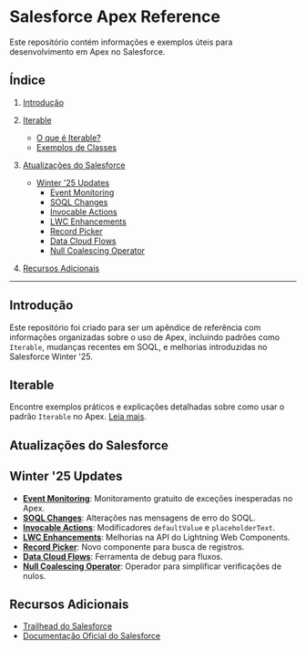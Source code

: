 # Salesforce Apex Reference

Este repositório contém informações e exemplos úteis para desenvolvimento em Apex no Salesforce.

## Índice
1. [Introdução](#introdução)
2. [Iterable](#iterable)
   - [O que é Iterable?](./Iterable/README.md)
   - [Exemplos de Classes](./Iterable/MyIterable.cls)

3. [Atualizações do Salesforce](#atualizações-do-salesforce)
   - [Winter '25 Updates](#winter-25-updates)
     - [Event Monitoring](./25Updater/Winter/EventMonitoring.md)
     - [SOQL Changes](./25Updater/Winter/SOQLChanges.md)
     - [Invocable Actions](./25Updater/Winter/InvocableActions.md)
     - [LWC Enhancements](./25Updater/Winter/LWCEnhancements.md)
     - [Record Picker](./25Updater/Winter/RecordPicker.md)
     - [Data Cloud Flows](./25Updater/Winter/DataCloudFlows.md)
     - [Null Coalescing Operator](./25Updater/Winter/NullCoalescingOperator.md)
5. [Recursos Adicionais](#recursos-adicionais)

---

## Introdução

Este repositório foi criado para ser um apêndice de referência com informações organizadas sobre o uso de Apex, incluindo padrões como `Iterable`, mudanças recentes em SOQL, e melhorias introduzidas no Salesforce Winter '25.

## Iterable

Encontre exemplos práticos e explicações detalhadas sobre como usar o padrão `Iterable` no Apex. 
[Leia mais](./Iterable/Iterable.md).

## Atualizações do Salesforce

## Winter '25 Updates
- **[Event Monitoring](./25Updater/Winter/EventMonitoring.md)**: Monitoramento gratuito de exceções inesperadas no Apex.
- **[SOQL Changes](./25Updater/Winter/SOQLChanges.md)**: Alterações nas mensagens de erro do SOQL.
- **[Invocable Actions](./25Updater/Winter/InvocableActions.md)**: Modificadores `defaultValue` e `placeholderText`.
- **[LWC Enhancements](./25Updater/Winter/LWCEnhancements.md)**: Melhorias na API do Lightning Web Components.
- **[Record Picker](./25Updater/Winter/RecordPicker.md)**: Novo componente para busca de registros.
- **[Data Cloud Flows](./25Updater/Winter/DataCloudFlows.md)**: Ferramenta de debug para fluxos.
- **[Null Coalescing Operator](./25Updater/Winter/NullCoalescingOperator.md)**: Operador para simplificar verificações de nulos.

## Recursos Adicionais

- [Trailhead do Salesforce](https://trailhead.salesforce.com/)
- [Documentação Oficial do Salesforce](https://developer.salesforce.com/)